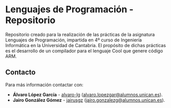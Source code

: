 # Lenguajes de Programación - Repositorio

Repositorio creado para la realización de las prácticas de la asignatura Lenguajes de Programación, impartida en 4º curso de Ingeniería Informática en la Universidad de Cantabria. El propósito de dichas prácticas es el desarrollo de un compilador para el lenguaje Cool que genere código ARM.

## Contacto

Para más información contactar con:
* **Álvaro López García** - [alvaro-lg](https://github.com/alvaro-lg) ([alvaro.lopezgar@alumnos.unican.es](mailto:alvaro.lopezgar@alumnos.unican.es)).
* **Jairo González Gómez** - [jairusgz](https://github.com/jairusgz) ([jairo.gonzalezg@alumnos.unican.es](mailto:jairo.gonzalezg@alumnos.unican.es)).
